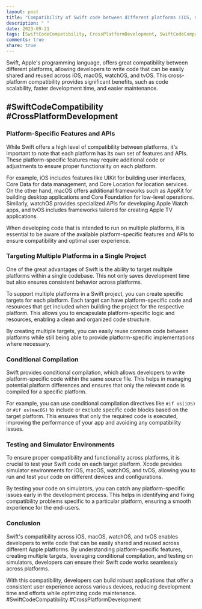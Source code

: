 ```yaml
---
layout: post
title: "Compatibility of Swift code between different platforms (iOS, macOS, watchOS, tvOS)"
description: " "
date: 2023-09-21
tags: [SwiftCodeCompatibility, CrossPlatformDevelopment, SwiftCodeCompatibility, CrossPlatformDevelopment]
comments: true
share: true
---
```


Swift, Apple's programming language, offers great compatibility between different platforms, allowing developers to write code that can be easily shared and reused across iOS, macOS, watchOS, and tvOS. This cross-platform compatibility provides significant benefits, such as code scalability, faster development time, and easier maintenance.

## #SwiftCodeCompatibility #CrossPlatformDevelopment

### Platform-Specific Features and APIs

While Swift offers a high level of compatibility between platforms, it's important to note that each platform has its own set of features and APIs. These platform-specific features may require additional code or adjustments to ensure proper functionality on each platform.

For example, iOS includes features like UIKit for building user interfaces, Core Data for data management, and Core Location for location services. On the other hand, macOS offers additional frameworks such as AppKit for building desktop applications and Core Foundation for low-level operations. Similarly, watchOS provides specialized APIs for developing Apple Watch apps, and tvOS includes frameworks tailored for creating Apple TV applications.

When developing code that is intended to run on multiple platforms, it is essential to be aware of the available platform-specific features and APIs to ensure compatibility and optimal user experience.

### Targeting Multiple Platforms in a Single Project

One of the great advantages of Swift is the ability to target multiple platforms within a single codebase. This not only saves development time but also ensures consistent behavior across platforms.

To support multiple platforms in a Swift project, you can create specific targets for each platform. Each target can have platform-specific code and resources that get included when building the project for the respective platform. This allows you to encapsulate platform-specific logic and resources, enabling a clean and organized code structure.

By creating multiple targets, you can easily reuse common code between platforms while still being able to provide platform-specific implementations where necessary.

### Conditional Compilation

Swift provides conditional compilation, which allows developers to write platform-specific code within the same source file. This helps in managing potential platform differences and ensures that only the relevant code is compiled for a specific platform.

For example, you can use conditional compilation directives like `#if os(iOS)` or `#if os(macOS)` to include or exclude specific code blocks based on the target platform. This ensures that only the required code is executed, improving the performance of your app and avoiding any compatibility issues.

### Testing and Simulator Environments

To ensure proper compatibility and functionality across platforms, it is crucial to test your Swift code on each target platform. Xcode provides simulator environments for iOS, macOS, watchOS, and tvOS, allowing you to run and test your code on different devices and configurations.

By testing your code on simulators, you can catch any platform-specific issues early in the development process. This helps in identifying and fixing compatibility problems specific to a particular platform, ensuring a smooth experience for the end-users.

### Conclusion

Swift's compatibility across iOS, macOS, watchOS, and tvOS enables developers to write code that can be easily shared and reused across different Apple platforms. By understanding platform-specific features, creating multiple targets, leveraging conditional compilation, and testing on simulators, developers can ensure their Swift code works seamlessly across platforms.

With this compatibility, developers can build robust applications that offer a consistent user experience across various devices, reducing development time and efforts while optimizing code maintenance. #SwiftCodeCompatibility #CrossPlatformDevelopment